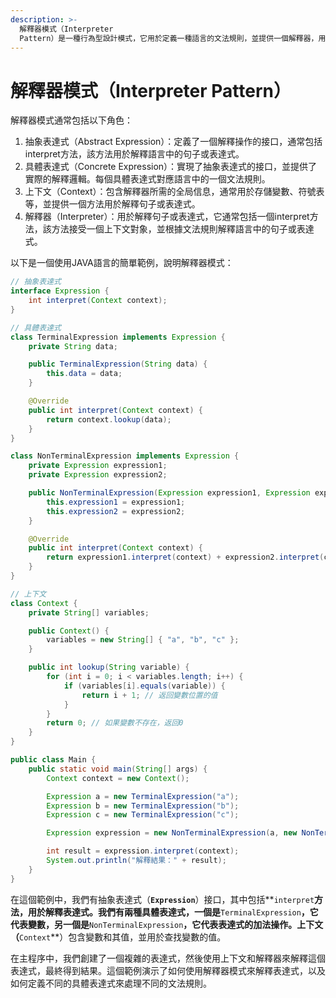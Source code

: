 ```yaml
---
description: >-
  解釋器模式（Interpreter
  Pattern）是一種行為型設計模式，它用於定義一種語言的文法規則，並提供一個解釋器，用於解釋語言中的句子或表達式。這種模式通常用於處理語言解釋、編譯器、正則表達式解析等場景。
---
```


# 解釋器模式（Interpreter Pattern）

解釋器模式通常包括以下角色：

1. 抽象表達式（Abstract Expression）：定義了一個解釋操作的接口，通常包括interpret方法，該方法用於解釋語言中的句子或表達式。
2. 具體表達式（Concrete Expression）：實現了抽象表達式的接口，並提供了實際的解釋邏輯。每個具體表達式對應語言中的一個文法規則。
3. 上下文（Context）：包含解釋器所需的全局信息，通常用於存儲變數、符號表等，並提供一個方法用於解釋句子或表達式。
4. 解釋器（Interpreter）：用於解釋句子或表達式，它通常包括一個interpret方法，該方法接受一個上下文對象，並根據文法規則解釋語言中的句子或表達式。

以下是一個使用JAVA語言的簡單範例，說明解釋器模式：

```java
// 抽象表達式
interface Expression {
    int interpret(Context context);
}

// 具體表達式
class TerminalExpression implements Expression {
    private String data;

    public TerminalExpression(String data) {
        this.data = data;
    }

    @Override
    public int interpret(Context context) {
        return context.lookup(data);
    }
}

class NonTerminalExpression implements Expression {
    private Expression expression1;
    private Expression expression2;

    public NonTerminalExpression(Expression expression1, Expression expression2) {
        this.expression1 = expression1;
        this.expression2 = expression2;
    }

    @Override
    public int interpret(Context context) {
        return expression1.interpret(context) + expression2.interpret(context);
    }
}

// 上下文
class Context {
    private String[] variables;

    public Context() {
        variables = new String[] { "a", "b", "c" };
    }

    public int lookup(String variable) {
        for (int i = 0; i < variables.length; i++) {
            if (variables[i].equals(variable)) {
                return i + 1; // 返回變數位置的值
            }
        }
        return 0; // 如果變數不存在，返回0
    }
}

public class Main {
    public static void main(String[] args) {
        Context context = new Context();

        Expression a = new TerminalExpression("a");
        Expression b = new TerminalExpression("b");
        Expression c = new TerminalExpression("c");

        Expression expression = new NonTerminalExpression(a, new NonTerminalExpression(b, c));

        int result = expression.interpret(context);
        System.out.println("解釋結果：" + result);
    }
}
```

在這個範例中，我們有抽象表達式（**`Expression`**）接口，其中包括\*\*`interpret`**方法，用於解釋表達式。我們有兩種具體表達式，一個是**`TerminalExpression`**，它代表變數，另一個是**`NonTerminalExpression`**，它代表表達式的加法操作。上下文（**`Context`\*\*）包含變數和其值，並用於查找變數的值。

在主程序中，我們創建了一個複雜的表達式，然後使用上下文和解釋器來解釋這個表達式，最終得到結果。這個範例演示了如何使用解釋器模式來解釋表達式，以及如何定義不同的具體表達式來處理不同的文法規則。
